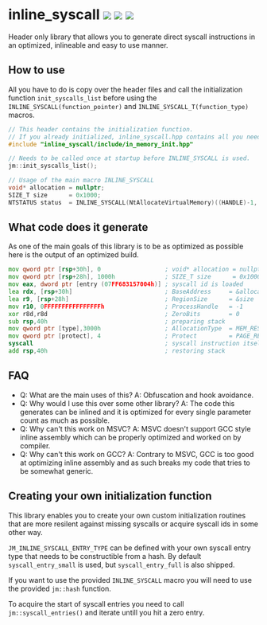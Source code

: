 # inline_syscall [![](https://img.shields.io/badge/OS-windows-green.svg)]() [![](https://img.shields.io/badge/compiler-clang-green.svg)]() [![](https://img.shields.io/badge/arch-x64-green.svg)]()
Header only library that allows you to generate direct syscall instructions in an optimized, inlineable and easy to use manner.

## How to use
All you have to do is copy over the header files and call the initialization function `init_syscalls_list` before using the `INLINE_SYSCALL(function_pointer)` and `INLINE_SYSCALL_T(function_type)` macros.

```cpp
// This header contains the initialization function.
// If you already initialized, inline_syscall.hpp contains all you need.
#include "inline_syscall/include/in_memory_init.hpp"

// Needs to be called once at startup before INLINE_SYSCALL is used.
jm::init_syscalls_list();

// Usage of the main macro INLINE_SYSCALL
void* allocation = nullptr;
SIZE_T size      = 0x1000;
NTSTATUS status  = INLINE_SYSCALL(NtAllocateVirtualMemory)((HANDLE)-1, &allocation, 0, &size, MEM_RESERVE | MEM_COMMIT, PAGE_READWRITE);
```

## What code does it generate
As one of the main goals of this library is to be as optimized as possible here is the output of an optimized build.
```asm
mov qword ptr [rsp+30h], 0                  ; void* allocation = nullptr
mov qword ptr [rsp+28h], 1000h              ; SIZE_T size      = 0x1000;
mov eax, dword ptr [entry (07FF683157004h)] ; syscall id is loaded
lea rdx, [rsp+30h]                          ; BaseAddress     = &allocation
lea r9, [rsp+28h]                           ; RegionSize      = &size
mov r10, 0FFFFFFFFFFFFFFFFh                 ; ProcessHandle   = -1
xor r8d,r8d                                 ; ZeroBits        = 0
sub rsp,40h                                 ; preparing stack
mov qword ptr [type],3000h                  ; AllocationType  = MEM_RESERVE | MEM_COMMIT
mov qword ptr [protect], 4                  ; Protect         = PAGE_READWRITE
syscall                                     ; syscall instruction itself
add rsp,40h                                 ; restoring stack
```

## FAQ
* Q: What are the main uses of this? A: Obfuscation and hook avoidance.
* Q: Why would I use this over some other library? A: The code this generates can be inlined and it is optimized for every single parameter count as much as possible.
* Q: Why can't this work on MSVC? A: MSVC doesn't support GCC style inline assembly which can be properly optimized and worked on by compiler.
* Q: Why can't this work on GCC? A: Contrary to MSVC, GCC is too good at optimizing inline assembly and as such breaks my code that tries to be somewhat generic.

## Creating your own initialization function
This library enables you to create your own custom initialization routines that are more resilent against missing syscalls or acquire syscall ids in some other way.

`JM_INLINE_SYSCALL_ENTRY_TYPE` can be defined with your own syscall entry type that needs to be constructible from a hash. By default `syscall_entry_small` is used, but `syscall_entry_full` is also shipped.

If you want to use the provided `INLINE_SYSCALL` macro you will need to use the provided `jm::hash` function.

To acquire the start of syscall entries you need to call `jm::syscall_entries()` and iterate untill you hit a zero entry.
